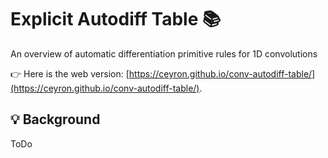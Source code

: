 # Explicit Autodiff Table  📚

An overview of automatic differentiation primitive rules for 1D convolutions

👉 Here is the web version: [https://ceyron.github.io/conv-autodiff-table/](https://ceyron.github.io/conv-autodiff-table/).

## 💡 Background

ToDo
